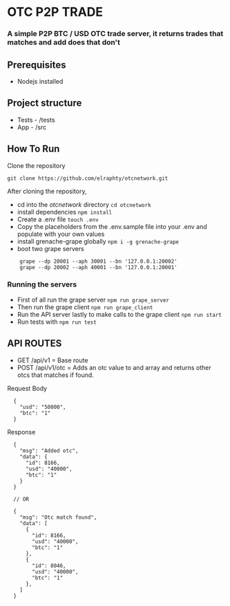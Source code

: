 # OTC P2P TRADE

### A simple P2P BTC / USD OTC trade server, it returns trades that matches and add does that don't

## Prerequisites

 - Nodejs installed
 
## Project structure

- Tests - /tests
- App - /src

## How To Run

  Clone the repository

  ```git clone https://github.com/elraphty/otcnetwork.git```

  After cloning the repository, 
  
  - cd into the *otcnetwork* directory `cd otcnetwork`
  - install dependencies ```npm install```
  - Create a .env file ```touch .env```
  - Copy the placeholders from the .env.sample file into your .env and populate with your own values
  - install grenache-grape globally ```npm i -g grenache-grape```
  - boot two grape servers 
  ```
      grape --dp 20001 --aph 30001 --bn '127.0.0.1:20002'
      grape --dp 20002 --aph 40001 --bn '127.0.0.1:20001'
  ```
  
### Running the servers

  - First of all run the grape server ``` npm run grape_server ```
  - Then run the grape client ``` npm run grape_client ```
  - Run the API server lastly to make calls to the grape client ``` npm run start ```
  - Run tests with ```npm run test```

## API ROUTES

  - GET /api/v1 = Base route
  - POST /api/v1/otc = Adds an otc value to and array and returns other otcs that matches if found.

  Request Body
  
  ```
    {
      "usd": "50000",
      "btc": "1"
    }
  ```
  Response
  
  ```
    {
      "msg": "Added otc",
      "data": {
        "id": 8166,
        "usd": "40000",
        "btc": "1"
      }
    }
    
    // OR
    
    {
      "msg": "Otc match found",
      "data": [
        {
          "id": 8166,
          "usd": "40000",
          "btc": "1"
        }, 
        {
          "id": 8046,
          "usd": "40000",
          "btc": "1"
        },
      ]
    }
    
  ```
  